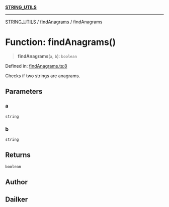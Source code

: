 [**STRING_UTILS**](../../README.md)

***

[STRING_UTILS](../../README.md) / [findAnagrams](../README.md) / findAnagrams

# Function: findAnagrams()

> **findAnagrams**(`a`, `b`): `boolean`

Defined in: [findAnagrams.ts:8](https://github.com/dailker/everyutil/blob/cee559aadda9e0c298e06364cba9020e97a8b19b/src/string/findAnagrams.ts#L8)

Checks if two strings are anagrams.

## Parameters

### a

`string`

### b

`string`

## Returns

`boolean`

## Author

## Dailker
